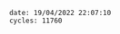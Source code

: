

                date: 19/04/2022 22:07:10
                cycles: 11760

                         